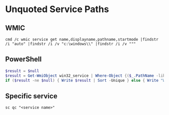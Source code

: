 # Unquoted Service Paths

## WMIC
```console
cmd /c wmic service get name,displayname,pathname,startmode |findstr /i "auto" |findstr /i /v "c:\windows\\" |findstr /i /v """
```

## PowerShell
```powershell
$result = $null
$result = Get-WmiObject win32_service | Where-Object {($_.PathName -like '* *') -and ($_.PathName -notlike '*"*') -and ($_.PathName -notlike '*C:\Windows*')} | ForEach-Object { Write $_.PathName }
if ($result -ne $null) { Write $result | Sort -Unique } else { Write "Weak services were not found." }
```

## Specific service
```console
sc qc "<service name>"
```

